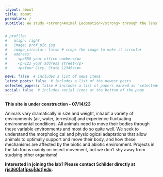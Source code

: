 ```yaml
---
layout: about
title: about
permalink: /
subtitle: We study <strong>Animal Locomotion</strong> through the lens of <strong>Comparative Physiology & Biomechanics</strong>


# profile:
#   align: right
#   image: prof_pic.jpg
#   image_circular: false # crops the image to make it circular
#   address: 
#     <p>555 your office number</p>
#     <p>123 your address street</p>
#     <p>Your City, State 12345</p>

news: false  # includes a list of news items
latest_posts: false  # includes a list of the newest posts
selected_papers: false # includes a list of papers marked as "selected={true}"
social: false  # includes social icons at the bottom of the page
---
```


<strong>This site is under construction - 07/14/23</strong>

Animals vary dramatically in size and weight, inhabit a variety of environments (air, water, terrestrial) and experience fluctuating environmental conditions. All animals need to move their bodies through these variable environments and most do so quite well. We seek to understand the morphological and physiological adaptations that allow animals to optimally support and move their body, and how these mechanisms are affected by the biotic and abiotic environment. Projects in the lab focus mainly on insect movement, but we don't shy away from studying other organisms!

<strong>Interested in joining the lab? Please contact Schilder directly at <a href="mailto:rjs360@psu.edu">rjs360|at|psu|dot|edu</a>.</strong>
